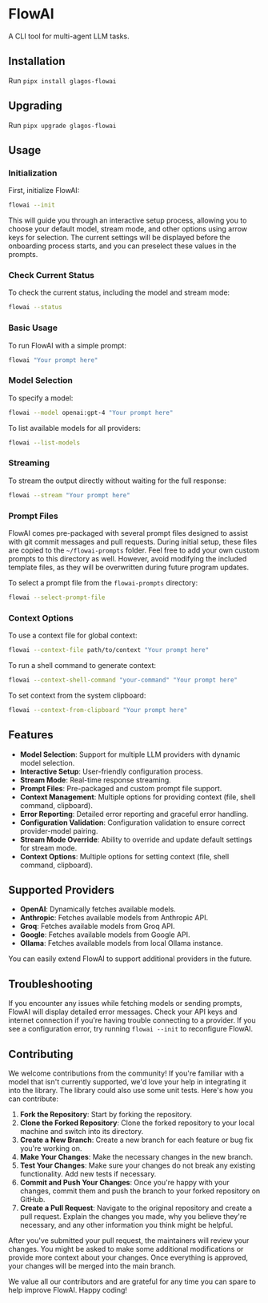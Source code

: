 # FlowAI

A CLI tool for multi-agent LLM tasks.

## Installation

Run `pipx install glagos-flowai`

## Upgrading
Run `pipx upgrade glagos-flowai`

## Usage

### Initialization

First, initialize FlowAI:

```sh
flowai --init
```

This will guide you through an interactive setup process, allowing you to choose your default model, stream mode, and other options using arrow keys for selection. The current settings will be displayed before the onboarding process starts, and you can preselect these values in the prompts.

### Check Current Status

To check the current status, including the model and stream mode:

```sh
flowai --status
```

### Basic Usage

To run FlowAI with a simple prompt:

```sh
flowai "Your prompt here"
```

### Model Selection

To specify a model:

```sh
flowai --model openai:gpt-4 "Your prompt here"
```

To list available models for all providers:

```sh
flowai --list-models
```

### Streaming

To stream the output directly without waiting for the full response:

```sh
flowai --stream "Your prompt here"
```

### Prompt Files

FlowAI comes pre-packaged with several prompt files designed to assist with git commit messages and pull requests.
During initial setup, these files are copied to the `~/flowai-prompts` folder. Feel free to add your own custom prompts
to this directory as well. However, avoid modifying the included template files, as they will be overwritten
during future program updates.

To select a prompt file from the `flowai-prompts` directory:

```sh
flowai --select-prompt-file
```

### Context Options

To use a context file for global context:

```sh
flowai --context-file path/to/context "Your prompt here"
```

To run a shell command to generate context:

```sh
flowai --context-shell-command "your-command" "Your prompt here"
```

To set context from the system clipboard:

```sh
flowai --context-from-clipboard "Your prompt here"
```

## Features

- **Model Selection**: Support for multiple LLM providers with dynamic model selection.
- **Interactive Setup**: User-friendly configuration process.
- **Stream Mode**: Real-time response streaming.
- **Prompt Files**: Pre-packaged and custom prompt file support.
- **Context Management**: Multiple options for providing context (file, shell command, clipboard).
- **Error Reporting**: Detailed error reporting and graceful error handling.
- **Configuration Validation**: Configuration validation to ensure correct provider-model pairing.
- **Stream Mode Override**: Ability to override and update default settings for stream mode.
- **Context Options**: Multiple options for setting context (file, shell command, clipboard).

## Supported Providers

- **OpenAI**: Dynamically fetches available models.
- **Anthropic**: Fetches available models from Anthropic API.
- **Groq**: Fetches available models from Groq API.
- **Google**: Fetches available models from Google API.
- **Ollama**: Fetches available models from local Ollama instance.

You can easily extend FlowAI to support additional providers in the future.

## Troubleshooting

If you encounter any issues while fetching models or sending prompts, FlowAI will display detailed error messages. Check your API keys and internet connection if you're having trouble connecting to a provider. If you see a configuration error, try running `flowai --init` to reconfigure FlowAI.

## Contributing

We welcome contributions from the community! If you're familiar with a model that isn't currently supported, we'd love your help in integrating it into the library. The library could also use some unit tests. Here's how you can contribute:

1. **Fork the Repository**: Start by forking the repository.
2. **Clone the Forked Repository**: Clone the forked repository to your local machine and switch into its directory.
3. **Create a New Branch**: Create a new branch for each feature or bug fix you're working on.
4. **Make Your Changes**: Make the necessary changes in the new branch.
5. **Test Your Changes**: Make sure your changes do not break any existing functionality. Add new tests if necessary.
6. **Commit and Push Your Changes**: Once you're happy with your changes, commit them and push the branch to your forked repository on GitHub.
7. **Create a Pull Request**: Navigate to the original repository and create a pull request. Explain the changes you made, why you believe they're necessary, and any other information you think might be helpful.

After you've submitted your pull request, the maintainers will review your changes. You might be asked to make some additional modifications or provide more context about your changes. Once everything is approved, your changes will be merged into the main branch.

We value all our contributors and are grateful for any time you can spare to help improve FlowAI. Happy coding!